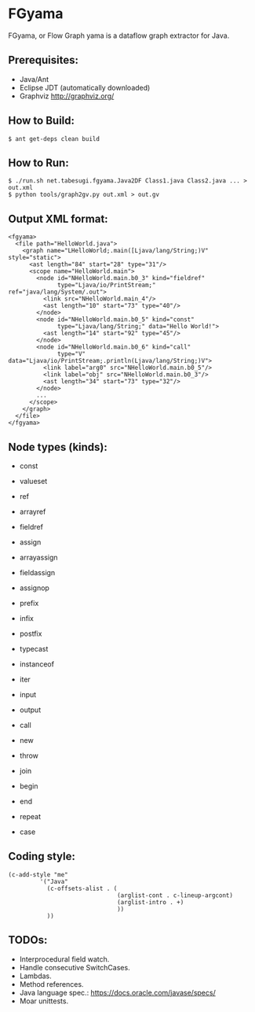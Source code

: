 # FGyama

FGyama, or Flow Graph yama is a dataflow graph extractor for Java.

Prerequisites:
--------------

  * Java/Ant
  * Eclipse JDT (automatically downloaded)
  * Graphviz http://graphviz.org/

How to Build:
-------------

    $ ant get-deps clean build

How to Run:
-----------

    $ ./run.sh net.tabesugi.fgyama.Java2DF Class1.java Class2.java ... > out.xml
    $ python tools/graph2gv.py out.xml > out.gv

Output XML format:
------------------

    <fgyama>
      <file path="HelloWorld.java">
        <graph name="LHelloWorld;.main([Ljava/lang/String;)V" style="static">
          <ast length="84" start="28" type="31"/>
          <scope name="HelloWorld.main">
            <node id="NHelloWorld.main.b0_3" kind="fieldref"
                  type="Ljava/io/PrintStream;" ref="java/lang/System/.out">
              <link src="NHelloWorld.main_4"/>
              <ast length="10" start="73" type="40"/>
            </node>
            <node id="NHelloWorld.main.b0_5" kind="const"
                  type="Ljava/lang/String;" data="Hello World!">
              <ast length="14" start="92" type="45"/>
            </node>
            <node id="NHelloWorld.main.b0_6" kind="call"
                  type="V" data="Ljava/io/PrintStream;.println(Ljava/lang/String;)V">
              <link label="arg0" src="NHelloWorld.main.b0_5"/>
              <link label="obj" src="NHelloWorld.main.b0_3"/>
              <ast length="34" start="73" type="32"/>
            </node>
            ...
          </scope>
        </graph>
      </file>
    </fgyama>

Node types (kinds):
-------------------

  * const
  * valueset
  * ref
  * arrayref
  * fieldref
  * assign
  * arrayassign
  * fieldassign
  * assignop
  * prefix
  * infix
  * postfix
  * typecast
  * instanceof
  * iter

  * input
  * output
  * call
  * new
  * throw

  * join
  * begin
  * end
  * repeat
  * case

Coding style:
-------------
    (c-add-style "me"
             '("Java"
               (c-offsets-alist . (
                                   (arglist-cont . c-lineup-argcont)
                                   (arglist-intro . +)
                                   ))
               ))

TODOs:
------
  * Interprocedural field watch.
  * Handle consecutive SwitchCases.
  * Lambdas.
  * Method references.
  * Java language spec.: https://docs.oracle.com/javase/specs/
  * Moar unittests.

